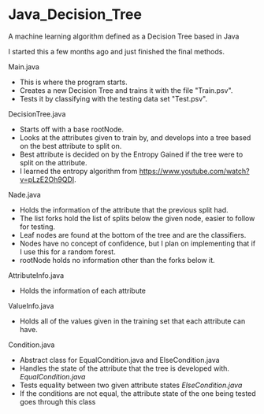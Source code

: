 # Java_Decision_Tree
A machine learning algorithm defined as a Decision Tree based in Java


I started this a few months ago and just finished the final methods.

Main.java 
* This is where the program starts.
* Creates a new Decision Tree and trains it with the file "Train.psv".
* Tests it by classifying with the testing data set "Test.psv".

DecisionTree.java
* Starts off with a base rootNode.
* Looks at the attributes given to train by, and develops into a tree based on the best attribute to split on.
* Best attribute is decided on by the Entropy Gained if the tree were to split on the attribute.
* I learned the entropy algorithm from https://www.youtube.com/watch?v=pLzE2Oh9QDI.

Nade.java
* Holds the information of the attribute that the previous split had.
* The list forks hold the list of splits below the given node, easier to follow for testing.
* Leaf nodes are found at the bottom of the tree and are the classifiers.
* Nodes have no concept of confidence, but I plan on implementing that if I use this for a random forest.
* rootNode holds no information other than the forks below it.

AttributeInfo.java
* Holds the information of each attribute

ValueInfo.java
* Holds all of the values given in the training set that each attribute can have.

Condition.java
* Abstract class for EqualCondition.java and ElseCondition.java
* Handles the state of the attribute that the tree is developed with.
*EqualCondition.java*
* Tests equality between two given attribute states
*ElseCondition.java*
* If the conditions are not equal, the attribute state of the one being tested goes through this class
